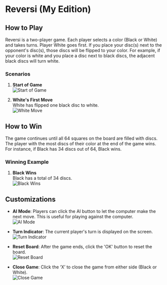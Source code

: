 # Reversi (My Edition)

## How to Play

Reversi is a two-player game. Each player selects a color (Black or White) and takes turns. Player White goes first. If you place your disc(s) next to the opponent's disc(s), those discs will be flipped to your color. For example, if your color is white and you place a disc next to black discs, the adjacent black discs will turn white.

### Scenarios

1. **Start of Game**  
   ![Start of Game](https://github.com/user-attachments/assets/120bb9be-85cc-4481-b683-dfb22d6369d3)

2. **White's First Move**  
   White has flipped one black disc to white.  
   ![White Move](https://github.com/user-attachments/assets/b0f0b3eb-17ef-4742-bbc8-f3536e2d90c2)

## How to Win

The game continues until all 64 squares on the board are filled with discs. The player with the most discs of their color at the end of the game wins. For instance, if Black has 34 discs out of 64, Black wins.

### Winning Example

1. **Black Wins**  
   Black has a total of 34 discs.  
   ![Black Wins](https://github.com/user-attachments/assets/ba552280-edab-4613-98a5-f67b590bd01f)

## Customizations

- **AI Mode**: Players can click the AI button to let the computer make the next move. This is useful for playing against the computer.  
   ![AI Mode](https://github.com/user-attachments/assets/48201858-1ea9-400d-a26d-3038c29fcaca)

- **Turn Indicator**: The current player's turn is displayed on the screen.  
   ![Turn Indicator](https://github.com/user-attachments/assets/20ddd215-4e67-48e4-aa69-5211915bffe6)

- **Reset Board**: After the game ends, click the 'OK' button to reset the board.  
   ![Reset Board](https://github.com/user-attachments/assets/326324c9-6246-4401-8884-2c04a34fac13)

- **Close Game**: Click the ‘X’ to close the game from either side (Black or White).  
   ![Close Game](https://github.com/user-attachments/assets/cdb211b9-30c9-42c2-baeb-0d2f66a656ef)
